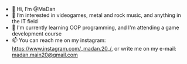 - 👋 Hi, I’m @MaDan
- 👀 I’m interested in videogames, metal and rock music, and anything in the IT field
- 🌱 I'm currently learning OOP programming, and I'm attending a game development course
- 📫 You can reach me on my instagram: https://www.instagram.com/_madan.20_/, or write me on my e-mail: madan.main20@gmail.com
